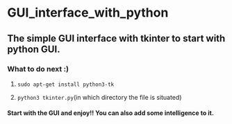 # GUI_interface_with_python
## The simple GUI interface with tkinter to start with python GUI.

### What to do next :)
1. `sudo apt-get install python3-tk`

2. `python3 tkinter.py`(in which directory the file is situated)

#### Start with the GUI and enjoy!! You can also add some intelligence to it.
